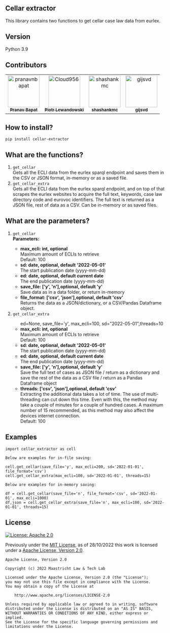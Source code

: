 ## Cellar extractor
This library contains two functions to get cellar case law data from eurlex.

## Version
Python 3.9

## Contributors

<!-- readme: contributors,gijsvd -start -->
<table>
<tr>
    <td align="center">
        <a href="https://github.com/pranavnbapat">
            <img src="https://avatars.githubusercontent.com/u/7271334?v=4" width="100;" alt="pranavnbapat"/>
            <br />
            <sub><b>Pranav Bapat</b></sub>
        </a>
    </td>
    <td align="center">
        <a href="https://github.com/Cloud956">
            <img src="https://avatars.githubusercontent.com/u/24865274?v=4" width="100;" alt="Cloud956"/>
            <br />
            <sub><b>Piotr Lewandowski</b></sub>
        </a>
    </td>
    <td align="center">
        <a href="https://github.com/shashankmc">
            <img src="https://avatars.githubusercontent.com/u/3445114?v=4" width="100;" alt="shashankmc"/>
            <br />
            <sub><b>shashankmc</b></sub>
        </a>
    </td>
    <td align="center">
        <a href="https://github.com/gijsvd">
            <img src="https://avatars.githubusercontent.com/u/31765316?v=4" width="100;" alt="gijsvd"/>
            <br />
            <sub><b>gijsvd</b></sub>
        </a>
    </td>
</tr>
</table>
<!-- readme: contributors,gijsvd -end -->

## How to install?
<code>pip install cellar-extractor</code>

## What are the functions?
<ol>
    <li><code>get_cellar</code></li>
    Gets all the ECLI data from the eurlex sparql endpoint and saves them in the CSV or JSON format, in-memory or as a saved file.
    <br>
    <li><code>get_cellar_extra</code></li>
    Gets all the ECLI data from the eurlex sparql endpoint, and on top of that scrapes the eurlex websites to acquire 
    the full text, keywords, case law directory code and eurovoc identifiers. The full text is returned as a JSON file,
    rest of data as a CSV. Can be in-memory or as saved files.
</ol>

## What are the parameters?
<ol>
    <li><code>get_cellar</code></li>
    <strong>Parameters:</strong>
    <ul>
        <li><strong>max_ecli: int, optional</strong></li>
        Maximum amount of ECLIs to retrieve
        <br>Default: 100
        <li><strong>sd: date, optional, default '2022-05-01'</strong></li>
        The start publication date (yyyy-mm-dd)
        <li><strong>ed: date, optional, default current date</strong></li>
        The end publication date (yyyy-mm-dd)
        <li><strong>save_file: ['y', 'n'],optional, default 'y'</strong></li>
        Save data as in a data folder, or return in-memory
        <li><strong>file_format: ['csv', 'json'],optional, default 'csv'</strong></li>
        Returns the data as a JSON/dictionary, or a CSV/Pandas Dataframe object.
    </ul>
    <li><code>get_cellar_extra</code></li>
    <ul> ed=None, save_file='y', max_ecli=100, sd="2022-05-01",threads=10
        <li><strong>max_ecli: int, optional</strong></li>
        Maximum amount of ECLIs to retrieve
        <br>Default: 100
        <li><strong>sd: date, optional, default '2022-05-01'</strong></li>
        The start publication date (yyyy-mm-dd)
        <li><strong>ed: date, optional, default current date</strong></li>
        The end publication date (yyyy-mm-dd)
        <li><strong>save_file: ['y', 'n'],optional, default 'y'</strong></li>
        Save the full text of cases as JSON file / return as a dictionary and save the rest of
        the data as a CSV file / return as a Pandas Dataframe object
        <li><strong>threads: ['csv', 'json'],optional, default 'csv'</strong></li>
        Extracting the additional data takes a lot of time. The use of multi-threading can cut down this time.
        Even with this, the method may take a couple of minutes for a couple of hundred cases. A maximum number
        of 15 recommended, as this method may also affect the devices internet connection.
        <br>Default: 100
    </ul>
</ol>


## Examples
```
import cellar_extractor as cell

Below are examples for in-file saving:

cell.get_cellar(save_file='y', max_ecli=200, sd='2022-01-01', file_format='csv')
cell.get_cellar_extra(max_ecli=100, sd='2022-01-01', threads=15)

Below are examples for in-memory saving:

df = cell.get_cellar(save_file='n', file_format='csv', sd='2022-01-01', max_ecli=1000)
df,json = cell.get_cellar_extra(save_file='n', max_ecli=100, sd='2022-01-01', threads=15)
```


## License
[![License: Apache 2.0](https://img.shields.io/github/license/maastrichtlawtech/extraction_libraries)](https://opensource.org/licenses/Apache-2.0)

Previously under the [MIT License](https://opensource.org/licenses/MIT), as of 28/10/2022 this work is licensed under a [Apache License, Version 2.0](https://opensource.org/licenses/Apache-2.0).
```
Apache License, Version 2.0

Copyright (c) 2022 Maastricht Law & Tech Lab

Licensed under the Apache License, Version 2.0 (the "License");
you may not use this file except in compliance with the License.
You may obtain a copy of the License at
    
    http://www.apache.org/licenses/LICENSE-2.0

Unless required by applicable law or agreed to in writing, software
distributed under the License is distributed on an "AS IS" BASIS,
WITHOUT WARRANTIES OR CONDITIONS OF ANY KIND, either express or implied.
See the License for the specific language governing permissions and
limitations under the License.
```
